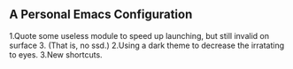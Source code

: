 ## A Personal Emacs Configuration

1.Quote some useless module to speed up launching, but still invalid on surface 3. (That is, no ssd.)
2.Using a dark theme to decrease the irratating to eyes.
3.New shortcuts.
